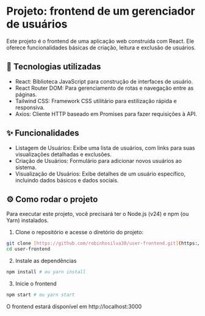 # Projeto: frontend de um gerenciador de usuários
Este projeto é o frontend de uma aplicação web construída com React. Ele oferece funcionalidades básicas de criação, leitura e exclusão de usuários.

## 🚀 Tecnologias utilizadas
- React: Biblioteca JavaScript para construção de interfaces de usuário.
- React Router DOM: Para gerenciamento de rotas e navegação entre as páginas.
- Tailwind CSS: Framework CSS utilitário para estilização rápida e responsiva.
- Axios: Cliente HTTP baseado em Promises para fazer requisições à API.

## ✨ Funcionalidades
- Listagem de Usuários: Exibe uma lista de usuários, com links para suas visualizações detalhadas e exclusões.
- Criação de Usuários: Formulário para adicionar novos usuários ao sistema.
- Visualização de Usuários: Exibe detalhes de um usuário específico, incluindo dados básicos e dados sociais.

## ⚙️ Como rodar o projeto
Para executar este projeto, você precisará ter o Node.js (v24) e npm (ou Yarn) instalados.

1. Clone o repositório e acesse o diretório do projeto:
```bash
git clone [https://github.com/robinhosilva30/user-frontend.git](https://github.com/robinhosilva30/user-frontend.git)
cd user-frontend
```

2. Instale as dependências
```bash
npm install # ou yarn install
```

3. Inicie o frontend
```bash
npm start # ou yarn start
```

O frontend estará disponível em http://localhost:3000

